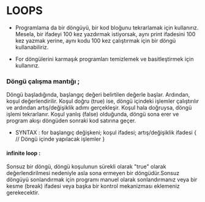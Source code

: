 # LOOPS

- Programlama da bir döngüyü, bir kod bloğunu tekrarlamak için kullanırız. 
Mesela, bir ifadeyi 100 kez yazdırmak istiyorsak, aynı print ifadesini 100 kez yazmak yerine, aynı kodu 100 kez çalıştırmak için bir döngü kullanabiliriz.

- For döngülerini karmaşık programları temizlemek ve basitleştirmek için kullanırız.

### Döngü çalışma mantığı ;

 Döngü başladığında, başlangıç değeri belirtilen değerle başlar. Ardından, koşul değerlendirilir. Koşul doğru (true) ise, döngü içindeki işlemler çalıştırılır ve ardından artış/değişiklik adımı gerçekleşir. Koşul hala doğruysa, döngü işlemi tekrarlanır. Koşul yanlış (false) olduğunda, döngü sona erer ve program akışı döngüden sonraki kod satırına geçer.

- SYNTAX : 
 for başlangıç değişkeni; koşul ifadesi; artış/değişiklik ifadesi {
    // Döngü içinde yapılacak işlemler
}


#### infinite loop : 
Sonsuz bir döngü, döngü koşulunun sürekli olarak "true" olarak değerlendirilmesi nedeniyle asla sona ermeyen bir döngüdür.Sonsuz döngüyü sonlandırmak için programı manuel olarak sonlandırmanız veya bir kesme (break) ifadesi veya başka bir kontrol mekanizması eklemeniz gerekecektir.
